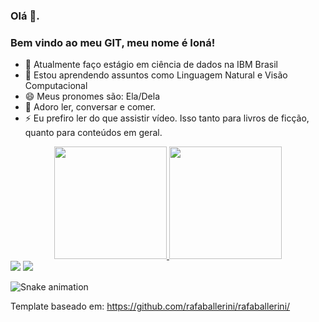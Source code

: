 ### Olá 👋. 
### Bem vindo ao meu GIT, meu nome é Ioná!

- 🔭 Atualmente faço estágio em ciência de dados na IBM Brasil
- 🌱 Estou aprendendo assuntos como Linguagem Natural e Visão Computacional
- 😄 Meus pronomes são: Ela/Dela
- 💬 Adoro ler, conversar e comer.
- ⚡ Eu prefiro ler do que assistir vídeo. Isso tanto para livros de ficção, quanto para conteúdos em geral.


<div align="center">
  <a href="https://github.com/IonaSantana">
  <img height="180em" src="https://github-readme-stats.vercel.app/api?username=IonaSantana&show_icons=true&theme=dracula&include_all_commits=true&count_private=true"/>
  <img height="180em" src="https://github-readme-stats.vercel.app/api/top-langs/?username=IonaSantana&layout=compact&langs_count=7&theme=dracula"/>
</div>

  <div> 
  <a href = "mailto:ionasantana123@gmail.com"><img src="https://img.shields.io/badge/-Gmail-%23333?style=for-the-badge&logo=gmail&logoColor=white" target="_blank"></a>
  <a href="https://www.linkedin.com/in/iona-santana/" target="_blank"><img src="https://img.shields.io/badge/-LinkedIn-%230077B5?style=for-the-badge&logo=linkedin&logoColor=white" target="_blank"></a> 

 ![Snake animation](https://github.com/IonaSantana/IonaSantana/blob/output/github-contribution-grid-snake.svg)

Template baseado em: https://github.com/rafaballerini/rafaballerini/



